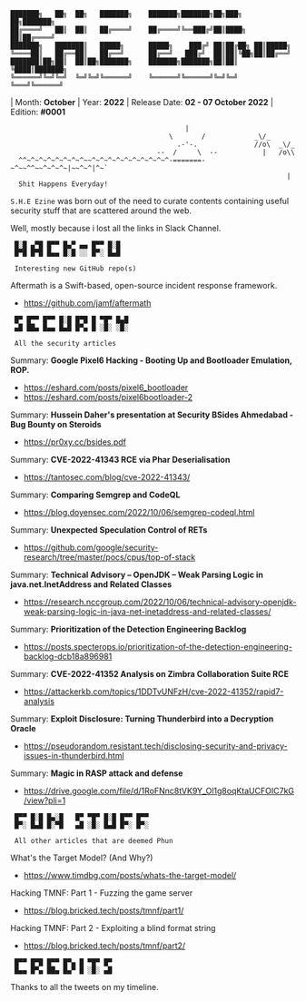 ```
███████╗   ██╗  ██╗   ███████╗    ███████╗███████╗██╗███╗   ██╗███████╗
██╔════╝   ██║  ██║   ██╔════╝    ██╔════╝╚══███╔╝██║████╗  ██║██╔════╝
███████╗   ███████║   █████╗      █████╗    ███╔╝ ██║██╔██╗ ██║█████╗  
╚════██║   ██╔══██║   ██╔══╝      ██╔══╝   ███╔╝  ██║██║╚██╗██║██╔══╝  
███████║██╗██║  ██║██╗███████╗    ███████╗███████╗██║██║ ╚████║███████╗
╚══════╝╚═╝╚═╝  ╚═╝╚═╝╚══════╝    ╚══════╝╚══════╝╚═╝╚═╝  ╚═══╝╚══════╝
```                                                                       
                                                                          
| Month: **October** | Year: **2022** | Release Date: **02 - 07 October 2022** | Edition: **#0001**


```
                                           |
                                       \       /            _\/_
                                         .-'-.              //o\  _\/_
                                    --  /     \  --           |   /o\\
  ^^~^~^~^~^~^~^~^~~^~^~^~^~^~^~^~^~^~^-=======-~^~~^^~~^~^~^~|~~^~^|^~`
                                                                    |
  Shit Happens Everyday!
```
`S.H.E Ezine` was born out of the need to curate contents containing useful security stuff that are scattered around the web.

Well, mostly because i lost all the links in Slack Channel. 


```
 █░█ ▄▀█ █▀▀ █▄▀ ▄▄ █▀▀ █░█
 █▀█ █▀█ █▄▄ █░█ ░░ █▀░ █▄█

 Interesting new GitHub repo(s)
```
Aftermath is a Swift-based, open-source incident response framework.
- https://github.com/jamf/aftermath



```
 █▀ █▀▀ █▀▀ █░█ █▀█ █ ▀█▀ █▄█
 ▄█ ██▄ █▄▄ █▄█ █▀▄ █ ░█░ ░█░

 All the security articles
```
Summary: **Google Pixel6 Hacking - Booting Up and Bootloader Emulation, ROP.**
- https://eshard.com/posts/pixel6_bootloader
- https://eshard.com/posts/pixel6bootloader-2

Summary: **Hussein Daher's presentation at Security BSides Ahmedabad - Bug Bounty on Steroids**
- https://pr0xy.cc/bsides.pdf

Summary: **CVE-2022-41343 RCE via Phar Deserialisation**
- https://tantosec.com/blog/cve-2022-41343/

Summary: **Comparing Semgrep and CodeQL**
- https://blog.doyensec.com/2022/10/06/semgrep-codeql.html

Summary: **Unexpected Speculation Control of RETs**
- https://github.com/google/security-research/tree/master/pocs/cpus/top-of-stack

Summary: **Technical Advisory – OpenJDK – Weak Parsing Logic in java.net.InetAddress and Related Classes**
- https://research.nccgroup.com/2022/10/06/technical-advisory-openjdk-weak-parsing-logic-in-java-net-inetaddress-and-related-classes/

Summary: **Prioritization of the Detection Engineering Backlog**
- https://posts.specterops.io/prioritization-of-the-detection-engineering-backlog-dcb18a896981

Summary: **CVE-2022-41352 Analysis on Zimbra Collaboration Suite RCE**
- https://attackerkb.com/topics/1DDTvUNFzH/cve-2022-41352/rapid7-analysis

Summary: **Exploit Disclosure: Turning Thunderbird into a Decryption Oracle**
- https://pseudorandom.resistant.tech/disclosing-security-and-privacy-issues-in-thunderbird.html

Summary: **Magic in RASP attack and defense**
- https://drive.google.com/file/d/1RoFNnc8tVK9Y_Ol1g8oqKtaUCFOIC7kG/view?pli=1


```
 █▀▀ █░█ █▄░█   █▀ ▀█▀ █░█ █▀▀ █▀▀
 █▀░ █▄█ █░▀█   ▄█ ░█░ █▄█ █▀░ █▀░

 All other articles that are deemed Phun
```
What's the Target Model? (And Why?)
- https://www.timdbg.com/posts/whats-the-target-model/

Hacking TMNF: Part 1 - Fuzzing the game server
- https://blog.bricked.tech/posts/tmnf/part1/

Hacking TMNF: Part 2 - Exploiting a blind format string
- https://blog.bricked.tech/posts/tmnf/part2/


```
 █▀▀ █▀█ █▀▀ █▀▄ █ ▀█▀ █▀
 █▄▄ █▀▄ ██▄ █▄▀ █ ░█░ ▄█
```
Thanks to all the tweets on my timeline.
